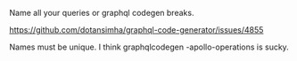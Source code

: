 Name all your queries or graphql codegen breaks.

https://github.com/dotansimha/graphql-code-generator/issues/4855

Names must be unique. I think graphqlcodegen -apollo-operations is sucky.
